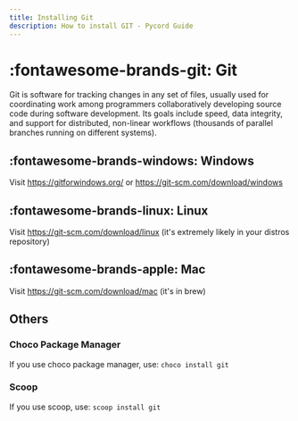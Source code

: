 ```yaml
---
title: Installing Git
description: How to install GIT - Pycord Guide
---
```


# :fontawesome-brands-git: Git

Git is software for tracking changes in any set of files, usually used for coordinating work among programmers collaboratively developing source code during software development. Its goals include speed, data integrity, and support for distributed, non-linear workflows (thousands of parallel branches running on different systems).

## :fontawesome-brands-windows: Windows

Visit <https://gitforwindows.org/> or <https://git-scm.com/download/windows>

## :fontawesome-brands-linux: Linux

Visit <https://git-scm.com/download/linux> (it's extremely likely in your distros repository)

## :fontawesome-brands-apple: Mac

Visit <https://git-scm.com/download/mac> (it's in brew)

## Others

### Choco Package Manager

If you use choco package manager, use: `choco install git`

### Scoop

If you use scoop, use: `scoop install git`
